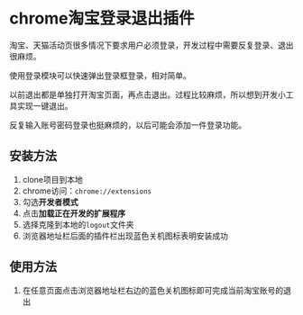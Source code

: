 # chrome淘宝登录退出插件

淘宝、天猫活动页很多情况下要求用户必须登录，开发过程中需要反复登录、退出很麻烦。

使用登录模块可以快速弹出登录框登录，相对简单。

以前退出都是单独打开淘宝页面，再点击退出。过程比较麻烦，所以想到开发小工具实现一键退出。

反复输入账号密码登录也挺麻烦的，以后可能会添加一件登录功能。



## 安装方法

1. clone项目到本地
2. chrome访问：`chrome://extensions`
3. 勾选**开发者模式**
4. 点击**加载正在开发的扩展程序**
5. 选择克隆到本地的`logout`文件夹
6. 浏览器地址栏后面的插件栏出现蓝色关机图标表明安装成功

## 使用方法

1. 在任意页面点击浏览器地址栏右边的蓝色关机图标即可完成当前淘宝账号的退出
